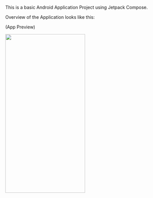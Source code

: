 This is a basic Android Application Project using Jetpack Compose.

Overview of the Application looks like this: 
<p>

</p>

(App Preview)

<img src="https://github.com/stym-rj/CSE224-Fundamentals-of-Android/assets/62481122/34e9cbba-f226-4050-8a4f-4dda9273e4e8" width="250" height="500">
